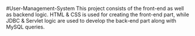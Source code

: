 #User-Management-System
This project consists of the front-end as well as backend
logic. HTML & CSS is used for creating the front-end part,
while JDBC & Servlet logic are used to develop the
back-end part along with MySQL queries.
